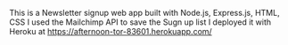 This is a Newsletter signup web app built with Node.js, Express.js, HTML, CSS
I used the Mailchimp API to save the Sugn up list
I deployed it with Heroku at https://afternoon-tor-83601.herokuapp.com/
